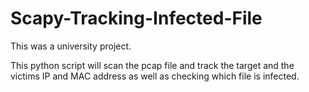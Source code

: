 # Scapy-Tracking-Infected-File

This was a university project.

This python script will scan the pcap file and track the target and the victims IP and MAC address as well as checking which file is infected.

